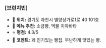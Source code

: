 ### [브런치빈]
- 📍 **위치:** 경기도 과천시 별양상가로1로 40 101호
- 🍴 **메뉴 추천:** 소금빵, 먹물 치아바타
- ⭐ **평점:** 4.3/5
- 💬 **코멘트:** 꽤 인기있는 빵집. 무난하게 맛있는 빵.